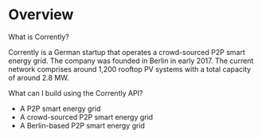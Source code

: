 # Overview

What is Corrently?

Corrently is a German startup that operates a crowd-sourced P2P smart energy
grid. The company was founded in Berlin in early 2017. The current network
comprises around 1,200 rooftop PV systems with a total capacity of around 2.8
MW.

What can I build using the Corrently API?

- A P2P smart energy grid
- A crowd-sourced P2P smart energy grid
- A Berlin-based P2P smart energy grid
